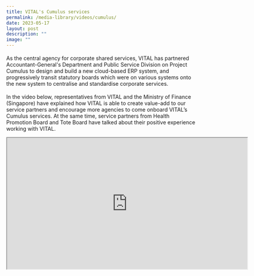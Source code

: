 ```yaml
---
title: VITAL's Cumulus services
permalink: /media-library/videos/cumulus/
date: 2023-05-17
layout: post
description: ""
image: ""
---
```

<p style="font-size: 18px;color:#585858;text-align:justify;">
	
As the central agency for corporate shared services, VITAL has partnered Accountant-General's Department and Public Service Division on Project Cumulus to design and build a new cloud-based ERP system, and progressively transit statutory boards which were on various systems onto the new system to centralise and standardise corporate services.
	
</p><p style="font-size: 18px;color:#585858;text-align:justify;">
	
In the video below, representatives from VITAL and the Ministry of Finance (Singapore) have explained how VITAL is able to create value-add to our service partners and encourage more agencies to come onboard VITAL’s Cumulus services. At the same time, service partners from Health Promotion Board and Tote Board have talked about their positive experience working with VITAL.</p>

<div class="home-video"><iframe allowfullscreen="" allow="encrypted-media" src="https://www.youtube.com/embed/zXRuAkE4wuk" height="350" width="640" id="video_player"></iframe></div>